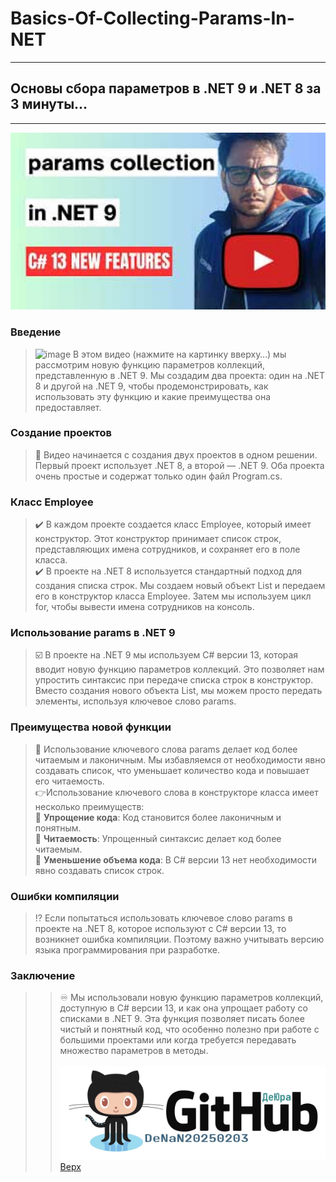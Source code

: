 <a id="anchor"></a>
# Basics-Of-Collecting-Params-In-NET
---
## Основы сбора параметров в .NET 9 и .NET 8 за 3 минуты...
---

<a target="_blank" href="https://vkvideo.ru/video614312645_456239030"><img src="123.jpeg" alt="Image" width = "600" /></a>

### Введение
>	![image](https://github.com/user-attachments/assets/dcdba846-a86e-4aba-b227-3e54a666a125) В этом видео (нажмите на картинку вверху…) мы рассмотрим новую функцию параметров коллекций, представленную в .NET 9. Мы создадим два проекта: один на .NET 8 и другой на .NET 9, чтобы продемонстрировать, как использовать эту функцию и какие преимущества она предоставляет.</br>

###	Создание проектов
>	:open_book: Видео начинается с создания двух проектов в одном решении. Первый проект использует .NET 8, а второй — .NET 9. Оба проекта очень простые и содержат только один файл Program.cs.</br>

###	Класс Employee
>	:heavy_check_mark: В каждом проекте создается класс Employee, который имеет конструктор. Этот конструктор принимает список строк, представляющих имена сотрудников, и сохраняет его в поле класса.</br>
>	:heavy_check_mark: В проекте на .NET 8 используется стандартный подход для создания списка строк. Мы создаем новый объект List<string> и передаем его в конструктор класса Employee. Затем мы используем цикл for, чтобы вывести имена сотрудников на консоль.</br>

###	Использование params в .NET 9
>	:ballot_box_with_check: В проекте на .NET 9 мы используем C# версии 13, которая вводит новую функцию параметров коллекций. Это позволяет нам упростить синтаксис при передаче списка строк в конструктор. Вместо создания нового объекта List<string>, мы можем просто передать элементы, используя ключевое слово params.

###	Преимущества новой функции
>	:open_book: Использование ключевого слова params делает код более читаемым и лаконичным. Мы избавляемся от необходимости явно создавать список, что уменьшает количество кода и повышает его читаемость.</br>
>	👉Использование ключевого слова  в конструкторе класса  имеет несколько преимуществ:</br>
	🔴 **Упрощение кода**: Код становится более лаконичным и понятным.</br>
	🔴 **Читаемость**: Упрощенный синтаксис делает код более читаемым.</br>
	🔴 **Уменьшение объема кода**: В C# версии 13 нет необходимости явно создавать список строк.</br>

###	Ошибки компиляции
>	:interrobang: Если попытаться использовать ключевое слово params в проекте на .NET 8, которое используют с C# версии 13, то возникнет ошибка компиляции. Поэтому важно учитывать версию языка программирования при разработке.</br>

### Заключение
>>	:infinity: Мы использовали новую функцию параметров коллекций, доступную в C# версии 13, и как она упрощает работу со списками в .NET 9. Эта функция позволяет писать более чистый и понятный код, что особенно полезно при работе с большими проектами или когда требуется передавать множество параметров в методы.</br>
>></br>
<a target="_blank" href="https://github.com/DeNaN20250203"><img src="GitHubDeJra.png" alt="Image" width = "600" /></a>
[Верх](#anchor)
